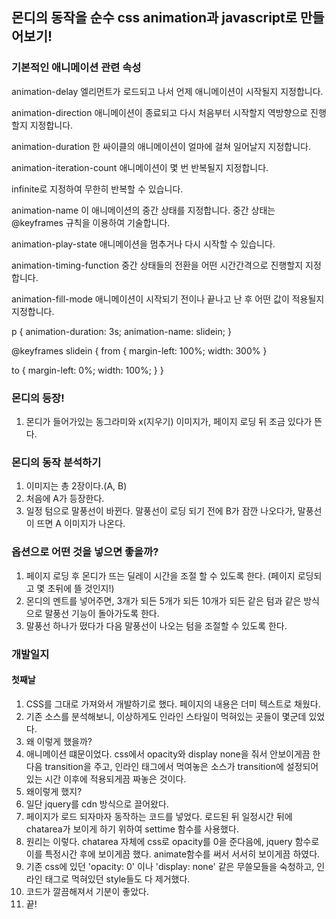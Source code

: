 ## 몬디의 동작을 순수 css animation과 javascript로 만들어보기!


### 기본적인 애니메이션 관련 속성

animation-delay 엘리먼트가 로드되고 나서 언제 애니메이션이 시작될지 지정합니다.

animation-direction 애니메이션이 종료되고 다시 처음부터 시작할지 역방향으로 진행할지 지정합니다.

animation-duration 한 싸이클의 애니메이션이 얼마에 걸쳐 일어날지 지정합니다.

animation-iteration-count 애니메이션이 몇 번 반복될지 지정합니다.

infinite로 지정하여 무한히 반복할 수 있습니다.

animation-name 이 애니메이션의 중간 상태를 지정합니다. 중간 상태는  @keyframes 규칙을 이용하여 기술합니다.

animation-play-state 애니메이션을 멈추거나 다시 시작할 수 있습니다.

animation-timing-function 중간 상태들의 전환을 어떤 시간간격으로 진행할지 지정합니다.

animation-fill-mode 애니메이션이 시작되기 전이나 끝나고 난 후 어떤 값이 적용될지 지정합니다.



p {
  animation-duration: 3s;
  animation-name: slidein;
}

@keyframes slidein {
  from {
    margin-left: 100%;
    width: 300%
  }

  to {
    margin-left: 0%;
    width: 100%;
  }
}

### 몬디의 등장!
1. 몬디가 들어가있는 동그라미와 x(지우기) 이미지가, 페이지 로딩 뒤 조금 있다가 뜬다.

### 몬디의 동작 분석하기
1. 이미지는 총 2장이다.(A, B)
2. 처음에 A가 등장한다.
3. 일정 텀으로 말풍선이 바뀐다. 말풍선이 로딩 되기 전에 B가 잠깐 나오다가, 말풍선이 뜨면 A 이미지가 나온다.

### 옵션으로 어떤 것을 넣으면 좋을까?
1. 페이지 로딩 후 몬디가 뜨는 딜레이 시간을 조절 할 수 있도록 한다. (페이지 로딩되고 몇 초뒤에 뜰 것인지!)
2. 몬디의 멘트를 넣어주면, 3개가 되든 5개가 되든 10개가 되든 같은 텀과 같은 방식으로 말풍선 기능이 돌아가도록 한다.
3. 말풍선 하나가 떴다가 다음 말풍선이 나오는 텀을 조절할 수 있도록 한다.


### 개발일지
#### 첫째날
1. CSS를 그대로 가져와서 개발하기로 했다. 페이지의 내용은 더미 텍스트로 채웠다.
2. 기존 소스를 분석해보니, 이상하게도 인라인 스타일이 먹혀있는 곳들이 몇군데 있었다.
3. 왜 이렇게 했을까?
4. 애니메이션 떄문이었다. css에서 opacity와 display none을 줘서 안보이게끔 한 다음 transition을 주고, 인라인 태그에서 먹여놓은 소스가 transition에 설정되어 있는 시간 이후에 적용되게끔 짜놓은 것이다.
5. 왜이렇게 했지?
6. 일단 jquery를 cdn 방식으로 끌어왔다.
7. 페이지가 로드 되자마자 동작하는 코드를 넣었다. 로드된 뒤 일정시간 뒤에 chatarea가 보이게 하기 위하여 settime 함수를 사용했다.
8. 원리는 이렇다. chatarea 자체에 css로 opacity를 0을 준다음에, jquery 함수로 이를 특정시간 후에 보이게끔 했다. animate함수를 써서 서서히 보이게끔 하였다.
9. 기존 css에 있던 'opacity: 0' 이나 'display: none' 같은 무쓸모들을 숙청하고, 인라인 태그로 먹혀있던 style들도 다 제거했다.
10. 코드가 깔끔해져서 기분이 좋았다.
11. 끝!
